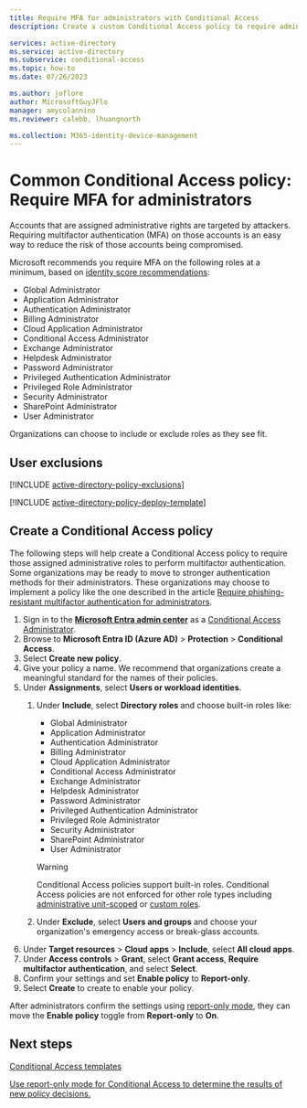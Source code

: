 ```yaml
---
title: Require MFA for administrators with Conditional Access
description: Create a custom Conditional Access policy to require administrators to perform multifactor authentication

services: active-directory
ms.service: active-directory
ms.subservice: conditional-access
ms.topic: how-to
ms.date: 07/26/2023

ms.author: joflore
author: MicrosoftGuyJFlo
manager: amycolannino
ms.reviewer: calebb, lhuangnorth

ms.collection: M365-identity-device-management
---
```

# Common Conditional Access policy: Require MFA for administrators

Accounts that are assigned administrative rights are targeted by attackers. Requiring multifactor authentication (MFA) on those accounts is an easy way to reduce the risk of those accounts being compromised.

Microsoft recommends you require MFA on the following roles at a minimum, based on [identity score recommendations](../fundamentals/identity-secure-score.md):

- Global Administrator
- Application Administrator
- Authentication Administrator
- Billing Administrator
- Cloud Application Administrator
- Conditional Access Administrator
- Exchange Administrator
- Helpdesk Administrator
- Password Administrator
- Privileged Authentication Administrator
- Privileged Role Administrator
- Security Administrator
- SharePoint Administrator
- User Administrator

Organizations can choose to include or exclude roles as they see fit.

## User exclusions
[!INCLUDE [active-directory-policy-exclusions](../../../includes/active-directory-policy-exclude-user.md)]

[!INCLUDE [active-directory-policy-deploy-template](../../../includes/active-directory-policy-deploy-template.md)]

## Create a Conditional Access policy

The following steps will help create a Conditional Access policy to require those assigned administrative roles to perform multifactor authentication. Some organizations may be ready to move to stronger authentication methods for their administrators. These organizations may choose to implement a policy like the one described in the article [Require phishing-resistant multifactor authentication for administrators](how-to-policy-phish-resistant-admin-mfa.md).

1. Sign in to the **[Microsoft Entra admin center](https://entra.microsoft.com)** as a [Conditional Access Administrator](../roles/permissions-reference.md#conditional-access-administrator).
1. Browse to **Microsoft Entra ID (Azure AD)** > **Protection** > **Conditional Access**.
1. Select **Create new policy**.
1. Give your policy a name. We recommend that organizations create a meaningful standard for the names of their policies.
1. Under **Assignments**, select **Users or workload identities**.
   1. Under **Include**, select **Directory roles** and choose built-in roles like:

      - Global Administrator
      - Application Administrator
      - Authentication Administrator
      - Billing Administrator
      - Cloud Application Administrator
      - Conditional Access Administrator
      - Exchange Administrator
      - Helpdesk Administrator
      - Password Administrator
      - Privileged Authentication Administrator
      - Privileged Role Administrator
      - Security Administrator
      - SharePoint Administrator
      - User Administrator
   
      > [!WARNING]
      > Conditional Access policies support built-in roles. Conditional Access policies are not enforced for other role types including [administrative unit-scoped](../roles/admin-units-assign-roles.md) or [custom roles](../roles/custom-create.md).

   1. Under **Exclude**, select **Users and groups** and choose your organization's emergency access or break-glass accounts.
1. Under **Target resources** > **Cloud apps** > **Include**, select **All cloud apps**.
1. Under **Access controls** > **Grant**, select **Grant access**, **Require multifactor authentication**, and select **Select**.
1. Confirm your settings and set **Enable policy** to **Report-only**.
1. Select **Create** to create to enable your policy.

After administrators confirm the settings using [report-only mode](howto-conditional-access-insights-reporting.md), they can move the **Enable policy** toggle from **Report-only** to **On**.

## Next steps

[Conditional Access templates](concept-conditional-access-policy-common.md)

[Use report-only mode for Conditional Access to determine the results of new policy decisions.](concept-conditional-access-report-only.md)
